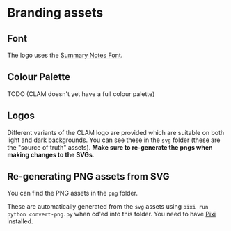 # Branding assets

## Font

The logo uses the [Summary Notes Font](https://www.cufonfonts.com/font/summary-notes).

## Colour Palette

TODO (CLAM doesn't yet have a full colour palette)

## Logos

Different variants of the CLAM logo are provided which are suitable on both light and dark backgrounds. You can see these in the `svg` folder (these are the "source of truth" assets). **Make sure to re-generate the pngs when making changes to the SVGs**.

## Re-generating PNG assets from SVG

You can find the PNG assets in the `png` folder.

These are automatically generated from the `svg` assets using `pixi run python convert-png.py` when cd'ed into this folder. You need to have [Pixi](https://pixi.sh/dev/) installed.
